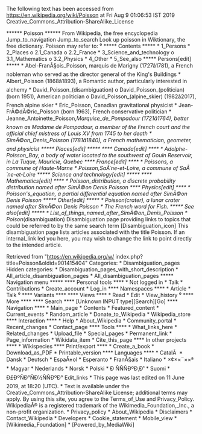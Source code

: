 The following text has been accessed from https://en.wikipedia.org/wiki/Poisson at Fri Aug 9 01:06:53 IST 2019
Creative_Commons_Attribution-ShareAlike_License




















****** Poisson ******
From Wikipedia, the free encyclopedia
Jump_to_navigation Jump_to_search
 Look up poisson in Wiktionary, the free dictionary.
Poisson may refer to:
⁰
***** Contents *****
    * 1_Persons
    * 2_Places
          o 2.1_Canada
          o 2.2_France
    * 3_Science_and_technology
          o 3.1_Mathematics
          o 3.2_Physics
    * 4_Other
    * 5_See_also
***** Persons[edit] *****
    * Abel-FranÃ§ois_Poisson, marquis de Marigny (1727â1781), a French
      nobleman who served as the director general of the King's Buildings
    * Albert_Poisson (1868â1893), a Romantic author, particularly interested
      in alchemy
    * David_Poisson_(disambiguation)
          o David_Poisson_(politician) (born 1951), American politician
          o David_Poisson_(alpine_skier) (1982â2017), French alpine skier
    * Eric_Poisson, Canadian gravitational physicist
    * Jean-FrÃ©dÃ©ric_Poisson (born 1963), French conservative politician
    * Jeanne_Antoinette_Poisson,_Marquise_de_Pompadour (1721â1764), better
      known as Madame de Pompadour, a member of the French court and the
      official chief mistress of Louis XV from 1745 to her death
    * SimÃ©on_Denis_Poisson (1781â1840), a French mathematician, geometer,
      and physicist
***** Places[edit] *****
**** Canada[edit] ****
    * Adolphe-Poisson_Bay, a body of water located to the southwest of Gouin
      Reservoir, in La Tuque, Mauricie, Quebec
**** France[edit] ****
    * Poissons, a commune of Haute-Marne
    * Poisson,_SaÃ´ne-et-Loire, a commune of SaÃ´ne-et-Loire
***** Science and technology[edit] *****
**** Mathematics[edit] ****
    * Poisson_distribution, a discrete probability distribution named after
      SimÃ©on Denis Poisson
**** Physics[edit] ****
    * Poisson's_equation, a partial differential equation named after SimÃ©on
      Denis Poisson
***** Other[edit] *****
    * Poisson_(crater), a lunar crater named after SimÃ©on Denis Poisson
    * The French word for Fish.
***** See also[edit] *****
    * List_of_things_named_after_SimÃ©on_Denis_Poisson
    * Poison_(disambiguation)
                      Disambiguation page providing links to topics that could
                      be referred to by the same search term
[Disambiguation_icon] This disambiguation page lists articles associated with
                      the title Poisson.
                      If an internal_link led you here, you may wish to change
                      the link to point directly to the intended article.

Retrieved from "https://en.wikipedia.org/w/
index.php?title=Poisson&oldid=901415404"
Categories:
    * Disambiguation_pages
Hidden categories:
    * Disambiguation_pages_with_short_description
    * All_article_disambiguation_pages
    * All_disambiguation_pages
***** Navigation menu *****
**** Personal tools ****
    * Not logged in
    * Talk
    * Contributions
    * Create_account
    * Log_in
**** Namespaces ****
    * Article
    * Talk
⁰
**** Variants ****
**** Views ****
    * Read
    * Edit
    * View_history
⁰
**** More ****
**** Search ****
[Unknown INPUT type][Search][Go]
**** Navigation ****
    * Main_page
    * Contents
    * Featured_content
    * Current_events
    * Random_article
    * Donate_to_Wikipedia
    * Wikipedia_store
**** Interaction ****
    * Help
    * About_Wikipedia
    * Community_portal
    * Recent_changes
    * Contact_page
**** Tools ****
    * What_links_here
    * Related_changes
    * Upload_file
    * Special_pages
    * Permanent_link
    * Page_information
    * Wikidata_item
    * Cite_this_page
**** In other projects ****
    * Wikispecies
**** Print/export ****
    * Create_a_book
    * Download_as_PDF
    * Printable_version
**** Languages ****
    * CatalÃ 
    * Dansk
    * Deutsch
    * EspaÃ±ol
    * Esperanto
    * FranÃ§ais
    * Italiano
    * ×¢××¨××ª
    * Magyar
    * Nederlands
    * Norsk
    * Polski
    * Ð ÑÑÑÐºÐ¸Ð¹
    * Suomi
    * Ð£ÐºÑÐ°ÑÐ½ÑÑÐºÐ°
Edit_links
    * This page was last edited on 11 June 2019, at 18:20 (UTC).
    * Text is available under the Creative_Commons_Attribution-ShareAlike
      License; additional terms may apply. By using this site, you agree to the
      Terms_of_Use and Privacy_Policy. WikipediaÂ® is a registered trademark of
      the Wikimedia_Foundation,_Inc., a non-profit organization.
    * Privacy_policy
    * About_Wikipedia
    * Disclaimers
    * Contact_Wikipedia
    * Developers
    * Cookie_statement
    * Mobile_view
    * [Wikimedia_Foundation]
    * [Powered_by_MediaWiki]
